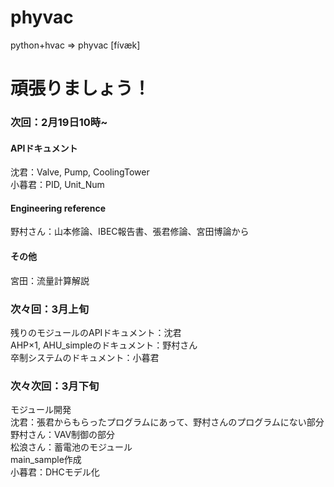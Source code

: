 # phyvac

python+hvac => phyvac [fívæk]


頑張りましょう！
=======

### 次回：2月19日10時~  
#### APIドキュメント  
沈君：Valve, Pump, CoolingTower  
小暮君：PID, Unit_Num  
#### Engineering reference  
野村さん：山本修論、IBEC報告書、張君修論、宮田博論から  
#### その他  
宮田：流量計算解説  
### 次々回：3月上旬  
残りのモジュールのAPIドキュメント：沈君  
AHP×1, AHU_simpleのドキュメント：野村さん  
卒制システムのドキュメント：小暮君  
### 次々次回：3月下旬  
モジュール開発  
沈君：張君からもらったプログラムにあって、野村さんのプログラムにない部分  
野村さん：VAV制御の部分  
松浪さん：蓄電池のモジュール  
main_sample作成  
小暮君：DHCモデル化  

